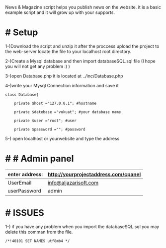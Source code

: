 News & Magazine script helps you publish news on the website.
it is a basic example script and it will grow up with your supports.

# # Setup
1-)Download the script and unzip it after the proccess upload the project to the web-server locate the file to your localhost root directory.

2-)Create a Mysql database and then import databaseSQL.sql file (I hope you will not get any problem :) ) 

3-)open Database.php it is located at ../inc/Database.php

4-)write your Mysql Connection information and save it

```
class Database{

    private $host ="127.0.0.1"; #hostname

    private $datebase ="vukuat"; #your database name

    private $user ="root"; #user

    private $password =""; #password
 ```
5-) open localhost or yourwebsite and type the address

# # # Admin panel
| enter address: | http://yourprojectaddress.com/cpanel |
| ------ | ------ |
| UserEmail | info@aljazarisoft.com |
| userPassword | admin |
 
# # ISSUES

1-) if you have any problem when you import the databaseSQL.sql  you may delete this comman from the file.
```
/*!40101 SET NAMES utf8mb4 */
 ```

